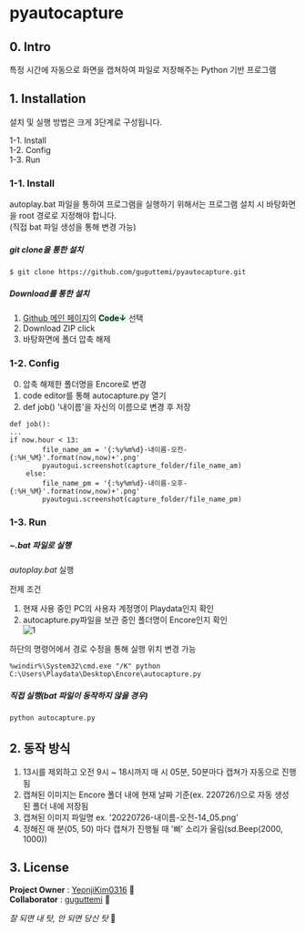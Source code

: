 # pyautocapture

## 0. Intro
특정 시간에 자동으로 화면을 캡쳐하여 파일로 저장해주는 Python 기반 프로그램

## 1. Installation
설치 및 실행 방법은 크게 3단계로 구성됩니다.<br>

1-1. Install<br>
1-2. Config<br>
1-3. Run<br>

### 1-1. Install
autoplay.bat 파일을 통하여 프로그램을 실행하기 위해서는 프로그램 설치 시 바탕화면을 root 경로로 지정해야 합니다.<br>
(직접 bat 파일 생성을 통해 변경 가능)

##### git clone을 통한 설치 
```
$ git clone https://github.com/guguttemi/pyautocapture.git
```

##### Download를 통한 설치
1. [Github 메인 페이지](https://github.com/guguttemi)의 <span style='background-color:#dcffe4'>**Code&darr;**</span> 선택
2. Download ZIP click
3. 바탕화면에 폴더 압축 해제

### 1-2. Config
0. 압축 해제한 폴더명을 Encore로 변경
1. code editor를 통해 autocapture.py 열기
2. def job() '내이름'을 자신의 이름으로 변경 후 저장
```
def job():
...
if now.hour < 13:
        file_name_am = '{:%y%m%d}-내이름-오전-{:%H_%M}'.format(now,now)+'.png'
        pyautogui.screenshot(capture_folder/file_name_am) 
    else:
        file_name_pm = '{:%y%m%d}-내이름-오후-{:%H_%M}'.format(now,now)+'.png'
        pyautogui.screenshot(capture_folder/file_name_pm)
```

### 1-3. Run
##### ~.bat 파일로 실행
_autoplay.bat_ 실행<br>

전제 조건
1. 현재 사용 중인 PC의 사용자 계정명이 Playdata인지 확인
2. autocapture.py파일을 보관 중인 폴더명이 Encore인지 확인<br>
![1](https://user-images.githubusercontent.com/88642403/181035773-2593b458-09f2-42a9-a0e8-6e128168086c.png)

하단의 명령어에서 경로 수정을 통해 실행 위치 변경 가능
```
%windir%\System32\cmd.exe "/K" python C:\Users\Playdata\Desktop\Encore\autocapture.py
```

##### 직접 실행(bat 파일이 동작하지 않을 경우)
```
python autocapture.py
```

## 2. 동작 방식

1. 13시를 제외하고 오전 9시 ~ 18시까지 매 시 05분, 50분마다 캡쳐가 자동으로 진행됨<br>
2. 캡쳐된 이미지는 Encore 폴더 내에 현재 날짜 기준(ex. 220726/)으로 자동 생성된 폴더 내에 저장됨<br>
3. 캡쳐된 이미지 파일명 ex. '20220726-내이름-오전-14_05.png'<br>
4. 정해진 매 분(05, 50) 마다 캡쳐가 진행될 때 '삐' 소리가 울림(sd.Beep(2000, 1000))

## 3. License

**Project Owner** :  [YeonjiKim0316](https://github.com/YeonjiKim0316) :dog:
<br>**Collaborator** : [guguttemi](https://github.com/guguttemi) :octopus:

*잘 되면 내 탓, 안 되면 당신 탓* :ghost:
